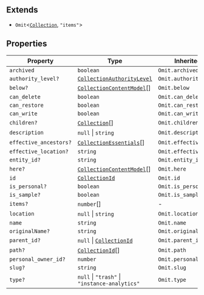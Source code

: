 ## Extends

- `Omit`\<[`Collection`](Collection.md), `"items"`\>

## Properties

| Property | Type | Inherited from |
| ------ | ------ | ------ |
| <a id="archived"></a> `archived` | `boolean` | `Omit.archived` |
| <a id="authority_level"></a> `authority_level?` | [`CollectionAuthorityLevel`](../type-aliases/CollectionAuthorityLevel.md) | `Omit.authority_level` |
| <a id="below"></a> `below?` | [`CollectionContentModel`](../type-aliases/CollectionContentModel.md)[] | `Omit.below` |
| <a id="can_delete"></a> `can_delete` | `boolean` | `Omit.can_delete` |
| <a id="can_restore"></a> `can_restore` | `boolean` | `Omit.can_restore` |
| <a id="can_write"></a> `can_write` | `boolean` | `Omit.can_write` |
| <a id="children"></a> `children?` | [`Collection`](Collection.md)[] | `Omit.children` |
| <a id="description"></a> `description` | `null` \| `string` | `Omit.description` |
| <a id="effective_ancestors"></a> `effective_ancestors?` | [`CollectionEssentials`](../type-aliases/CollectionEssentials.md)[] | `Omit.effective_ancestors` |
| <a id="effective_location"></a> `effective_location?` | `string` | `Omit.effective_location` |
| <a id="entity_id"></a> `entity_id?` | `string` | `Omit.entity_id` |
| <a id="here"></a> `here?` | [`CollectionContentModel`](../type-aliases/CollectionContentModel.md)[] | `Omit.here` |
| <a id="id"></a> `id` | [`CollectionId`](../type-aliases/CollectionId.md) | `Omit.id` |
| <a id="is_personal"></a> `is_personal?` | `boolean` | `Omit.is_personal` |
| <a id="is_sample"></a> `is_sample?` | `boolean` | `Omit.is_sample` |
| <a id="items"></a> `items?` | `number`[] | - |
| <a id="location"></a> `location` | `null` \| `string` | `Omit.location` |
| <a id="name"></a> `name` | `string` | `Omit.name` |
| <a id="originalname"></a> `originalName?` | `string` | `Omit.originalName` |
| <a id="parent_id"></a> `parent_id?` | `null` \| [`CollectionId`](../type-aliases/CollectionId.md) | `Omit.parent_id` |
| <a id="path"></a> `path?` | [`CollectionId`](../type-aliases/CollectionId.md)[] | `Omit.path` |
| <a id="personal_owner_id"></a> `personal_owner_id?` | `number` | `Omit.personal_owner_id` |
| <a id="slug"></a> `slug?` | `string` | `Omit.slug` |
| <a id="type"></a> `type?` | `null` \| `"trash"` \| `"instance-analytics"` | `Omit.type` |
